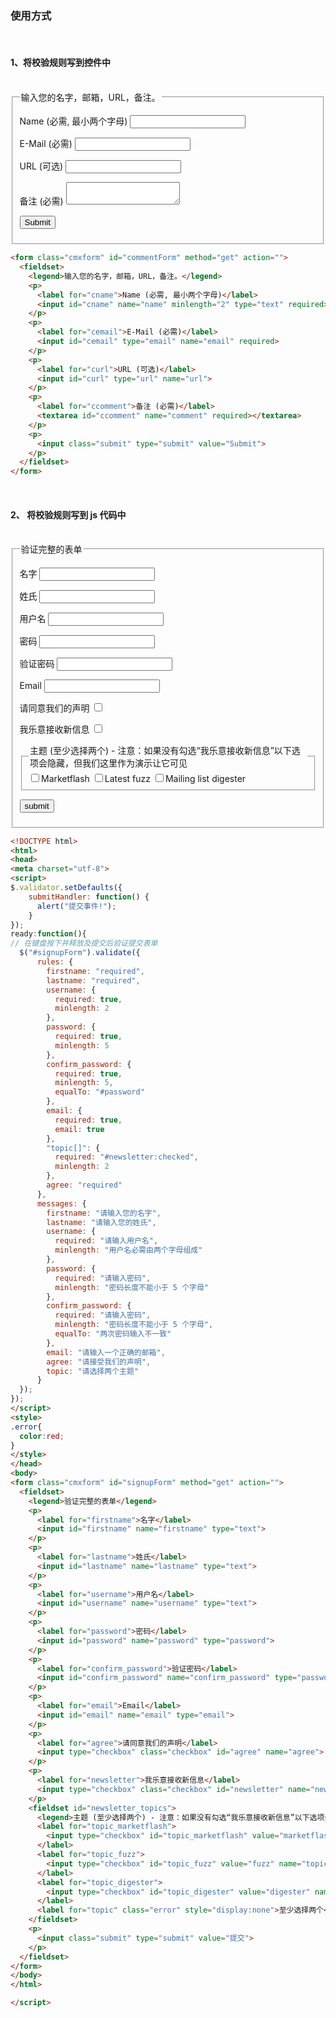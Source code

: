 ### 使用方式

<br/>

#### 1、将校验规则写到控件中
<br/>

<form class="cmxform" id="commentForm" method="get" action="">
  <fieldset>
    <legend>输入您的名字，邮箱，URL，备注。</legend>
    <p>
      <label for="cname">Name (必需, 最小两个字母)</label>
      <input id="cname" name="name" minlength="2" type="text" required>
    </p>
    <p>
      <label for="cemail">E-Mail (必需)</label>
      <input id="cemail" type="email" name="email" required>
    </p>
    <p>
      <label for="curl">URL (可选)</label>
      <input id="curl" type="url" name="url">
    </p>
    <p>
      <label for="ccomment">备注 (必需)</label>
      <textarea id="ccomment" name="comment" required></textarea>
    </p>
    <p>
      <input class="submit" type="submit" value="Submit">
    </p>
  </fieldset>
</form>


```html
<form class="cmxform" id="commentForm" method="get" action="">
  <fieldset>
    <legend>输入您的名字，邮箱，URL，备注。</legend>
    <p>
      <label for="cname">Name (必需, 最小两个字母)</label>
      <input id="cname" name="name" minlength="2" type="text" required>
    </p>
    <p>
      <label for="cemail">E-Mail (必需)</label>
      <input id="cemail" type="email" name="email" required>
    </p>
    <p>
      <label for="curl">URL (可选)</label>
      <input id="curl" type="url" name="url">
    </p>
    <p>
      <label for="ccomment">备注 (必需)</label>
      <textarea id="ccomment" name="comment" required></textarea>
    </p>
    <p>
      <input class="submit" type="submit" value="Submit">
    </p>
  </fieldset>
</form>
```

<br/>

#### 2、 将校验规则写到 js 代码中
<br/>


<form class="cmxform" id="signupForm" method="get" action="">
  <fieldset>
    <legend>验证完整的表单</legend>
    <p>
      <label for="firstname">名字</label>
      <input id="firstname" name="firstname" type="text">
    </p>
    <p>
      <label for="lastname">姓氏</label>
      <input id="lastname" name="lastname" type="text">
    </p>
    <p>
      <label for="username">用户名</label>
      <input id="username" name="username" type="text">
    </p>
    <p>
      <label for="password">密码</label>
      <input id="password" name="password" type="password">
    </p>
    <p>
      <label for="confirm_password">验证密码</label>
      <input id="confirm_password" name="confirm_password" type="password">
    </p>
    <p>
      <label for="email">Email</label>
      <input id="email" name="email" type="email">
    </p>
    <p>
      <label for="agree">请同意我们的声明</label>
      <input type="checkbox" class="checkbox" id="agree" name="agree">
    </p>
    <p>
      <label for="newsletter">我乐意接收新信息</label>
      <input type="checkbox" class="checkbox" id="newsletter" name="newsletter">
    </p>
    <fieldset id="newsletter_topics">
      <legend>主题 (至少选择两个) - 注意：如果没有勾选“我乐意接收新信息”以下选项会隐藏，但我们这里作为演示让它可见</legend>
      <label for="topic_marketflash">
        <input type="checkbox" id="topic_marketflash" value="marketflash" name="topic[]">Marketflash
      </label>
      <label for="topic_fuzz">
        <input type="checkbox" id="topic_fuzz" value="fuzz" name="topic[]">Latest fuzz
      </label>
      <label for="topic_digester">
        <input type="checkbox" id="topic_digester" value="digester" name="topic[]">Mailing list digester
      </label>
      <label for="topic" class="error" style="display:none">至少选择两个</label>
    </fieldset>
    <p>
      <input class="submit" type="submit" value="submit">
    </p>
  </fieldset>
</form>


```html
<!DOCTYPE html>
<html>
<head>
<meta charset="utf-8">
<script>
$.validator.setDefaults({
    submitHandler: function() {
      alert("提交事件!");
    }
});
ready:function(){
// 在键盘按下并释放及提交后验证提交表单
  $("#signupForm").validate({
      rules: {
        firstname: "required",
        lastname: "required",
        username: {
          required: true,
          minlength: 2
        },
        password: {
          required: true,
          minlength: 5
        },
        confirm_password: {
          required: true,
          minlength: 5,
          equalTo: "#password"
        },
        email: {
          required: true,
          email: true
        },
        "topic[]": {
          required: "#newsletter:checked",
          minlength: 2
        },
        agree: "required"
      },
      messages: {
        firstname: "请输入您的名字",
        lastname: "请输入您的姓氏",
        username: {
          required: "请输入用户名",
          minlength: "用户名必需由两个字母组成"
        },
        password: {
          required: "请输入密码",
          minlength: "密码长度不能小于 5 个字母"
        },
        confirm_password: {
          required: "请输入密码",
          minlength: "密码长度不能小于 5 个字母",
          equalTo: "两次密码输入不一致"
        },
        email: "请输入一个正确的邮箱",
        agree: "请接受我们的声明",
        topic: "请选择两个主题"
      }
  });
});
</script>
<style>
.error{
  color:red;
}
</style>
</head>
<body>
<form class="cmxform" id="signupForm" method="get" action="">
  <fieldset>
    <legend>验证完整的表单</legend>
    <p>
      <label for="firstname">名字</label>
      <input id="firstname" name="firstname" type="text">
    </p>
    <p>
      <label for="lastname">姓氏</label>
      <input id="lastname" name="lastname" type="text">
    </p>
    <p>
      <label for="username">用户名</label>
      <input id="username" name="username" type="text">
    </p>
    <p>
      <label for="password">密码</label>
      <input id="password" name="password" type="password">
    </p>
    <p>
      <label for="confirm_password">验证密码</label>
      <input id="confirm_password" name="confirm_password" type="password">
    </p>
    <p>
      <label for="email">Email</label>
      <input id="email" name="email" type="email">
    </p>
    <p>
      <label for="agree">请同意我们的声明</label>
      <input type="checkbox" class="checkbox" id="agree" name="agree">
    </p>
    <p>
      <label for="newsletter">我乐意接收新信息</label>
      <input type="checkbox" class="checkbox" id="newsletter" name="newsletter">
    </p>
    <fieldset id="newsletter_topics">
      <legend>主题 (至少选择两个) - 注意：如果没有勾选“我乐意接收新信息”以下选项会隐藏，但我们这里作为演示让它可见</legend>
      <label for="topic_marketflash">
        <input type="checkbox" id="topic_marketflash" value="marketflash" name="topic[]">Marketflash
      </label>
      <label for="topic_fuzz">
        <input type="checkbox" id="topic_fuzz" value="fuzz" name="topic[]">Latest fuzz
      </label>
      <label for="topic_digester">
        <input type="checkbox" id="topic_digester" value="digester" name="topic[]">Mailing list digester
      </label>
      <label for="topic" class="error" style="display:none">至少选择两个</label>
    </fieldset>
    <p>
      <input class="submit" type="submit" value="提交">
    </p>
  </fieldset>
</form>
</body>
</html>

</script>
```


<style>
.error{
  color:red;
}
</style>

<script lang="babel">
  export default{
    data(){
      return {
        hello:'你好！'
      }
    },
    methods:{

    },
    
    created:function(){
      
    },
    ready:function(){
      // 在键盘按下并释放及提交后验证提交表单
      $("#signupForm").validate({
          rules: {
            firstname: "required",
            lastname: "required",
            username: {
              required: true,
              minlength: 2
            },
            password: {
              required: true,
              minlength: 5
            },
            confirm_password: {
              required: true,
              minlength: 5,
              equalTo: "#password"
            },
            email: {
              required: true,
              email: true
            },
            "topic[]": {
              required: "#newsletter:checked",
              minlength: 2
            },
            agree: "required"
          },
          messages: {
            firstname: "请输入您的名字",
            lastname: "请输入您的姓氏",
            username: {
              required: "请输入用户名",
              minlength: "用户名必需由两个字母组成"
            },
            password: {
              required: "请输入密码",
              minlength: "密码长度不能小于 5 个字母"
            },
            confirm_password: {
              required: "请输入密码",
              minlength: "密码长度不能小于 5 个字母",
              equalTo: "两次密码输入不一致"
            },
            email: "请输入一个正确的邮箱",
            agree: "请接受我们的声明",
            topic: "请选择两个主题"
          }
      });
    },
  }
</script>